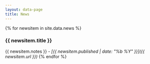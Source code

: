 ```yaml
---
layout: data-page
title: News
---
```


{% for newsitem in site.data.news %}
### {{ newsitem.title }}
{{ newsitem.notes }} - _[{{ newsitem.published | date: "%b %Y" }}]({{ newsitem.url }})_
{% endfor %}